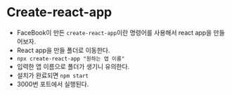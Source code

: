 # Create-react-app

- FaceBook이 만든 `create-react-app`이란 명령어를 사용해서 react app을 만들어보자.
- React app을 만들 폴더로 이동한다.
- `npx create-react-app "원하는 앱 이름"`
- 입력한 앱 이름으로 폴더가 생기니 유의한다.
- 설치가 완료되면 `npm start`
- 3000번 포트에서 실행된다.
